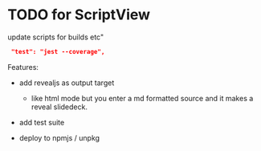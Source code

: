 # TODO for ScriptView


update scripts for builds etc"
```json
 "test": "jest --coverage",
```

Features:

* add revealjs as output target
    - like html mode but you enter a md formatted source and it makes a reveal slidedeck.

* add test suite
* deploy to npmjs / unpkg

